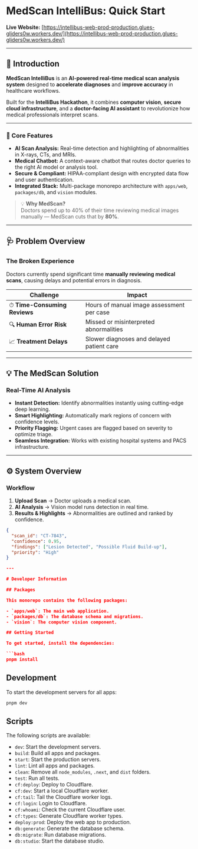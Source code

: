 # MedScan IntelliBus: Quick Start  

**Live Website:** [https://intellibus-web-prod-production.glues-gliders0w.workers.dev/](https://intellibus-web-prod-production.glues-gliders0w.workers.dev/)

---

## 🧠 Introduction

**MedScan IntelliBus** is an **AI-powered real-time medical scan analysis system** designed to **accelerate diagnoses** and **improve accuracy** in healthcare workflows.

Built for the **IntelliBus Hackathon**, it combines **computer vision**, **secure cloud infrastructure**, and a **doctor-facing AI assistant** to revolutionize how medical professionals interpret scans.

---

### 🚀 Core Features

- **AI Scan Analysis:** Real-time detection and highlighting of abnormalities in X-rays, CTs, and MRIs.  
- **Medical Chatbot:** A context-aware chatbot that routes doctor queries to the right AI model or analysis tool.  
- **Secure & Compliant:** HIPAA-compliant design with encrypted data flow and user authentication.  
- **Integrated Stack:** Multi-package monorepo architecture with `apps/web`, `packages/db`, and `vision` modules.

> 💡 **Why MedScan?**  
> Doctors spend up to 40% of their time reviewing medical images manually — MedScan cuts that by **80%**.

---

## 🩺 Problem Overview

### The Broken Experience

Doctors currently spend significant time **manually reviewing medical scans**, causing delays and potential errors in diagnosis.

| Challenge | Impact |
|------------|---------|
| ⏱ **Time-Consuming Reviews** | Hours of manual image assessment per case |
| 🔍 **Human Error Risk** | Missed or misinterpreted abnormalities |
| 📈 **Treatment Delays** | Slower diagnoses and delayed patient care |

---

## 💡 The MedScan Solution

### Real-Time AI Analysis

- **Instant Detection:** Identify abnormalities instantly using cutting-edge deep learning.  
- **Smart Highlighting:** Automatically mark regions of concern with confidence levels.  
- **Priority Flagging:** Urgent cases are flagged based on severity to optimize triage.  
- **Seamless Integration:** Works with existing hospital systems and PACS infrastructure.  

---

## ⚙️ System Overview

### Workflow

1. **Upload Scan** → Doctor uploads a medical scan.  
2. **AI Analysis** → Vision model runs detection in real time.  
3. **Results & Highlights** → Abnormalities are outlined and ranked by confidence.

```json
{
  "scan_id": "CT-7843",
  "confidence": 0.95,
  "findings": ["Lesion Detected", "Possible Fluid Build-up"],
  "priority": "High"
}

---

# Developer Information

## Packages

This monorepo contains the following packages:

- `apps/web`: The main web application.
- `packages/db`: The database schema and migrations.
- `vision`: The computer vision component.

## Getting Started

To get started, install the dependencies:

```bash
pnpm install
```

## Development

To start the development servers for all apps:

```bash
pnpm dev
```

## Scripts

The following scripts are available:

- `dev`: Start the development servers.
- `build`: Build all apps and packages.
- `start`: Start the production servers.
- `lint`: Lint all apps and packages.
- `clean`: Remove all `node_modules`, `.next`, and `dist` folders.
- `test`: Run all tests.
- `cf:deploy`: Deploy to Cloudflare.
- `cf:dev`: Start a local Cloudflare worker.
- `cf:tail`: Tail the Cloudflare worker logs.
- `cf:login`: Login to Cloudflare.
- `cf:whoami`: Check the current Cloudflare user.
- `cf:types`: Generate Cloudflare worker types.
- `deploy:prod`: Deploy the web app to production.
- `db:generate`: Generate the database schema.
- `db:migrate`: Run database migrations.
- `db:studio`: Start the database studio.

